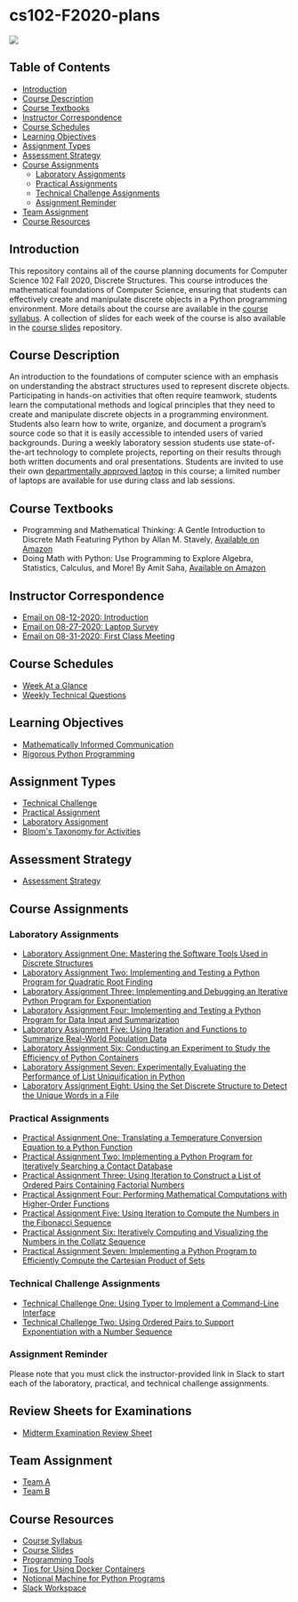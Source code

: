 # cs102-F2020-plans

![](../../workflows/build/badge.svg)

## Table of Contents

* [Introduction](#introduction)
* [Course Description](#course-description)
* [Course Textbooks](#course-textbooks)
* [Instructor Correspondence](#instructor-correspondence)
* [Course Schedules](#course-schedules)
* [Learning Objectives](#learning-objectives)
* [Assignment Types](#assignment-types)
* [Assessment Strategy](#assessment-strategy)
* [Course Assignments](#course-assignments)
  + [Laboratory Assignments](#laboratory-assignments)
  + [Practical Assignments](#practical-assignments)
  + [Technical Challenge Assignments](#technical-challenge-assignments)
  + [Assignment Reminder](#assignment-reminder)
* [Team Assignment](#team-assignment)
* [Course Resources](#course-resources)

## Introduction

This repository contains all of the course planning documents for Computer
Science 102 Fall 2020, Discrete Structures. This course introduces the
mathematical foundations of Computer Science, ensuring that students can
effectively create and manipulate discrete objects in a Python programming
environment. More details about the course are available in the [course
syllabus](https://github.com/Allegheny-Computer-Science-102-F2020/cs102-F2020-syllabus).
A collection of slides for each week of the course is also available in the
[course
slides](https://github.com/Allegheny-Computer-Science-102-F2020/cs102-F2020-slides)
repository.

## Course Description

An introduction to the foundations of computer science with an emphasis on
understanding the abstract structures used to represent discrete objects.
Participating in hands-on activities that often require teamwork, students
learn the computational methods and logical principles that they need to create
and manipulate discrete objects in a programming environment. Students also
learn how to write, organize, and document a program’s source code so that it
is easily accessible to intended users of varied backgrounds. During a weekly
laboratory session students use state-of-the-art technology to complete
projects, reporting on their results through both written documents and oral
presentations. Students are invited to use their own [departmentally approved
laptop](https://www.cs.allegheny.edu/resources/laptops/) in this course; a
limited number of laptops are available for use during class and lab sessions.

## Course Textbooks

- Programming and Mathematical Thinking: A Gentle Introduction to Discrete Math
  Featuring Python by Allan M. Stavely, [Available on Amazon](https://is.gd/l5zfpQ)
- Doing Math with Python: Use Programming to Explore Algebra, Statistics,
  Calculus, and More! By Amit Saha, [Available on Amazon](https://is.gd/IQx79D)

## Instructor Correspondence

- [Email on 08-12-2020: Introduction](emails/introduction.md)
- [Email on 08-27-2020: Laptop Survey](emails/laptopsurvey.md)
- [Email on 08-31-2020: First Class Meeting](emails/firstclassmeeting.md)

## Course Schedules

- [Week At a Glance](schedules/week-at-a-glance.md)
- [Weekly Technical Questions](schedules/weekly-technical-questions.md)

## Learning Objectives

- [Mathematically Informed Communication](learning-objectives/mathematical-communication.md)
- [Rigorous Python Programming](learning-objectives/python-programming.md)

## Assignment Types

- [Technical Challenge](assignments/technical-challenge.md)
- [Practical Assignment](assignments/practical-assignment.md)
- [Laboratory Assignment](assignments/laboratory-assignment.md)
- [Bloom's Taxonomy for Activities](taxonomies/blooms-taxonomy.md)

## Assessment Strategy

- [Assessment Strategy](assessment/assessment-strategy.md)

## Course Assignments

### Laboratory Assignments

- [Laboratory Assignment One: Mastering the Software Tools Used in Discrete
  Structures](https://github.com/Allegheny-Computer-Science-102-F2020/cs102-F2020-lab1-starter)
- [Laboratory Assignment Two: Implementing and Testing a Python Program for
  Quadratic Root
  Finding](https://github.com/Allegheny-Computer-Science-102-F2020/cs102-F2020-lab2-starter)
- [Laboratory Assignment Three: Implementing and Debugging an Iterative Python
  Program for
  Exponentiation](https://github.com/Allegheny-Computer-Science-102-F2020/cs102-F2020-lab3-starter)
- [Laboratory Assignment Four: Implementing and Testing a Python Program for
  Data Input and
  Summarization](https://github.com/Allegheny-Computer-Science-102-F2020/cs102-F2020-lab4-starter)
- [Laboratory Assignment Five: Using Iteration and Functions to Summarize
  Real-World Population
  Data](https://github.com/Allegheny-Computer-Science-102-F2020/cs102-F2020-lab5-starter)
- [Laboratory Assignment Six: Conducting an Experiment to Study the Efficiency
  of Python
  Containers](https://github.com/Allegheny-Computer-Science-102-F2020/cs102-F2020-lab6-starter)
- [Laboratory Assignment Seven: Experimentally Evaluating the Performance of
  List Uniquification in
  Python](https://github.com/Allegheny-Computer-Science-102-F2020/cs102-F2020-lab7-starter)
- [Laboratory Assignment Eight: Using the Set Discrete Structure to Detect the
  Unique Words in a
  File](https://github.com/Allegheny-Computer-Science-102-F2020/cs102-F2020-lab8-starter)

### Practical Assignments

- [Practical Assignment One: Translating a Temperature Conversion Equation to a
  Python
  Function](https://github.com/Allegheny-Computer-Science-102-F2020/cs102-F2020-practical1-starter)
- [Practical Assignment Two: Implementing a Python Program for Iteratively
  Searching a Contact
  Database](https://github.com/Allegheny-Computer-Science-102-F2020/cs102-F2020-practical2-starter)
- [Practical Assignment Three: Using Iteration to Construct a List of Ordered
  Pairs Containing Factorial
  Numbers](https://github.com/Allegheny-Computer-Science-102-F2020/cs102-F2020-practical3-starter)
- [Practical Assignment Four: Performing Mathematical Computations with
  Higher-Order
Functions](https://github.com/Allegheny-Computer-Science-102-F2020/cs102-F2020-practical4-starter)
- [Practical Assignment Five: Using Iteration to Compute the Numbers in the
  Fibonacci
  Sequence](https://github.com/Allegheny-Computer-Science-102-F2020/cs102-F2020-practical5-starter)
- [Practical Assignment Six: Iteratively Computing and Visualizing the Numbers
  in the Collatz
  Sequence](https://github.com/Allegheny-Computer-Science-102-F2020/cs102-F2020-practical6-starter/)
- [Practical Assignment Seven: Implementing a Python Program to Efficiently
  Compute the Cartesian Product of
  Sets](https://github.com/Allegheny-Computer-Science-102-F2020/cs102-F2020-practical7-starter)

### Technical Challenge Assignments

- [Technical Challenge One: Using Typer to Implement a Command-Line
  Interface](https://github.com/Allegheny-Computer-Science-102-F2020/cs102-F2020-challenge1-starter)
- [Technical Challenge Two: Using Ordered Pairs to Support Exponentiation with
  a Number
  Sequence](https://github.com/Allegheny-Computer-Science-102-F2020/cs102-F2020-challenge2-starter)

### Assignment Reminder

Please note that you must click the instructor-provided link in Slack to start
each of the laboratory, practical, and technical challenge assignments.

## Review Sheets for Examinations

- [Midterm Examination Review Sheet](review/examination-one-review.md)

## Team Assignment

- [Team A](teams/team-a.md)
- [Team B](teams/team-b.md)

## Course Resources

- [Course Syllabus](https://github.com/Allegheny-Computer-Science-102-F2020/cs102-F2020-syllabus)
- [Course Slides](https://github.com/Allegheny-Computer-Science-102-F2020/cs102-F2020-slides)
- [Programming Tools](tools/programming-tools.md)
- [Tips for Using Docker Containers](tools/using-docker.md)
- [Notional Machine for Python Programs](http://teachtogether.tech/en/#s:models-notional)
- [Slack Workspace](https://join.slack.com/t/cmpsc102fall2020/signup)
